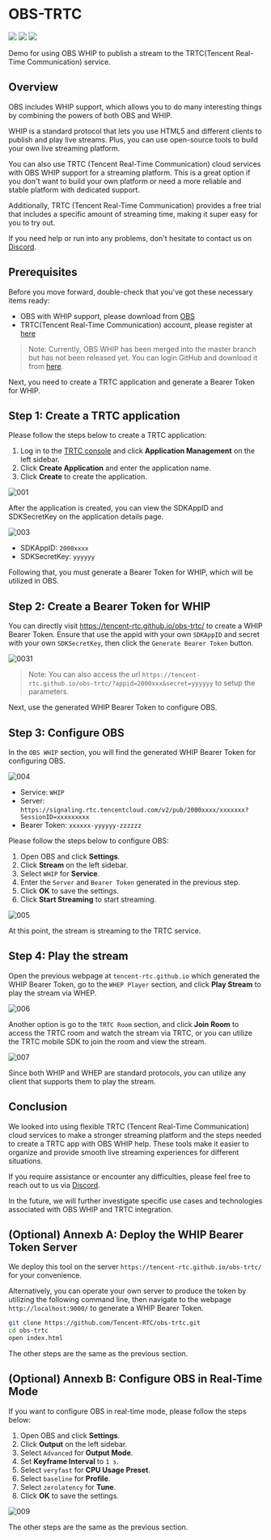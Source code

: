 # OBS-TRTC

[![](https://img.shields.io/twitter/follow/TencentRTC?style=social)](https://twitter.com/TencentRTC)
[![](https://img.shields.io/badge/TencentRTC-YouTube-red)](https://www.youtube.com/@TencentRTC)
[![](https://badgen.net/discord/members/vDHty6ddrZ)](https://discord.gg/vDHty6ddrZ)

Demo for using OBS WHIP to publish a stream to the TRTC(Tencent Real-Time Communication) service.

## Overview

OBS includes WHIP support, which allows you to do many interesting things by combining 
the powers of both OBS and WHIP.

WHIP is a standard protocol that lets you use HTML5 and different clients to publish 
and play live streams. Plus, you can use open-source tools to build your own live 
streaming platform.

You can also use TRTC (Tencent Real-Time Communication) cloud services with OBS WHIP 
support for a streaming platform. This is a great option if you don't want to build 
your own platform or need a more reliable and stable platform with dedicated support.

Additionally, TRTC (Tencent Real-Time Communication) provides a free trial that includes 
a specific amount of streaming time, making it super easy for you to try out.

If you need help or run into any problems, don't hesitate to contact us on 
[Discord](https://discord.gg/vDHty6ddrZ).

## Prerequisites

Before you move forward, double-check that you've got these necessary items ready:

- OBS with WHIP support, please download from [OBS](https://obsproject.com/)
- TRTC(Tencent Real-Time Communication) account, please register at [here](https://www.tencentcloud.com/account/login?s_url=https%3A%2F%2Fconsole.tencentcloud.com%2Ftrtc&from_portal=click_trtc_home&ext1=Get_Started_for_Free)

> Note: Currently, OBS WHIP has been merged into the master branch but has not been released yet. 
> You can login GitHub and download it from [here](https://github.com/obsproject/obs-studio/actions/runs/5227109208?pr=7926).

Next, you need to create a TRTC application and generate a Bearer Token for WHIP.

## Step 1: Create a TRTC application

Please follow the steps below to create a TRTC application:

1. Log in to the [TRTC console](https://console.cloud.tencent.com/trtc) and click **Application Management** on the left sidebar.
2. Click **Create Application** and enter the application name.
3. Click **Create** to create the application.

![001](https://github.com/Tencent-RTC/obs-trtc/assets/2777660/dce31494-ac4f-4844-b437-de3d244af678)

After the application is created, you can view the SDKAppID and SDKSecretKey on the application details page.

![003](https://github.com/Tencent-RTC/obs-trtc/assets/2777660/f54ad443-645a-4089-8dc7-5a34af48a335)

* SDKAppID: `2000xxxx`
* SDKSecretKey: `yyyyyy`

Following that, you must generate a Bearer Token for WHIP, which will be 
utilized in OBS.

## Step 2: Create a Bearer Token for WHIP

You can directly visit https://tencent-rtc.github.io/obs-trtc/ to create a WHIP Bearer Token. 
Ensure that use the appid with your own `SDKAppID` and secret with your own `SDKSecretKey`, 
then click the `Generate Bearer Token` button.

![0031](https://github.com/Tencent-RTC/obs-trtc/assets/2777660/a6df5559-570e-4348-8492-60ffd7aaa2de)

> Note: You can also access the url `https://tencent-rtc.github.io/obs-trtc/?appid=2000xxx&secret=yyyyyy` to setup the parameters.

Next, use the generated WHIP Bearer Token to configure OBS.

## Step 3: Configure OBS

In the `OBS WHIP` section, you will find the generated WHIP Bearer Token for configuring OBS.

![004](https://github.com/Tencent-RTC/obs-trtc/assets/2777660/29f1ac74-cb3a-4c6e-a3e4-e6c92ea2aab0)

* Service: `WHIP`
* Server: `https://signaling.rtc.tencentcloud.com/v2/pub/2000xxxx/xxxxxxx?SessionID=xxxxxxxxx`
* Bearer Token: `xxxxxx-yyyyyy-zzzzzz`

Please follow the steps below to configure OBS:

1. Open OBS and click **Settings**.
2. Click **Stream** on the left sidebar.
3. Select `WHIP` for **Service**.
4. Enter the `Server` and `Bearer Token` generated in the previous step.
5. Click **OK** to save the settings.
6. Click **Start Streaming** to start streaming.

![005](https://github.com/Tencent-RTC/obs-trtc/assets/2777660/612ad0f9-9927-4b48-82da-8ac388dece80)

At this point, the stream is streaming to the TRTC service.

## Step 4: Play the stream

Open the previous webpage at `tencent-rtc.github.io` which generated the WHIP Bearer Token, go to the `WHEP Player` section, 
and click **Play Stream** to play the stream via WHEP.

![006](https://github.com/Tencent-RTC/obs-trtc/assets/2777660/2e727bce-6d2b-47c8-b214-6fc320b1291a)

Another option is go to the `TRTC Room` section, and click **Join Room** to access the TRTC room 
and watch the stream via TRTC, or you can utilize the TRTC mobile SDK to join the room and view 
the stream.

![007](https://github.com/Tencent-RTC/obs-trtc/assets/2777660/0a18bd36-e1f3-4070-bc89-95218785cb95)

Since both WHIP and WHEP are standard protocols, you can utilize any client that supports 
them to play the stream.

## Conclusion

We looked into using flexible TRTC (Tencent Real-Time Communication) cloud services to make a stronger 
streaming platform and the steps needed to create a TRTC app with OBS WHIP help. These tools make it 
easier to organize and provide smooth live streaming experiences for different situations.

If you require assistance or encounter any difficulties, please feel free to reach out
to us via [Discord](https://discord.gg/vDHty6ddrZ).

In the future, we will further investigate specific use cases and technologies associated
with OBS WHIP and TRTC integration.

## (Optional) Annexb A: Deploy the WHIP Bearer Token Server

We deploy this tool on the server `https://tencent-rtc.github.io/obs-trtc/` for your convenience.

Alternatively, you can operate your own server to produce the token by utilizing
the following command line, then navigate to the webpage `http://localhost:9000/`
to generate a WHIP Bearer Token.

```bash
git clone https://github.com/Tencent-RTC/obs-trtc.git
cd obs-trtc
open index.html
```

The other steps are the same as the previous section.

## (Optional) Annexb B: Configure OBS in Real-Time Mode

If you want to configure OBS in real-time mode, please follow the steps below:

1. Open OBS and click **Settings**.
2. Click **Output** on the left sidebar.
3. Select `Advanced` for **Output Mode**.
4. Set **Keyframe Interval** to `1 s`.
5. Select `veryfast` for **CPU Usage Preset**.
6. Select `baseline` for **Profile**.
7. Select `zerolatency` for **Tune**.
8. Click **OK** to save the settings.

![009](https://github.com/Tencent-RTC/obs-trtc/assets/2777660/76c36f45-f164-4a78-b3fc-29005cacf6e7)

The other steps are the same as the previous section.
